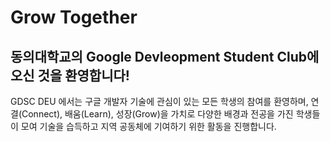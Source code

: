 # Grow Together

## 동의대학교의 Google Devleopment Student Club에 오신 것을 환영합니다!

GDSC DEU 에서는 구글 개발자 기술에 관심이 있는
모든 학생의 참여를 환영하며, 연결(Connect), 배움(Learn),
성장(Grow)을 가치로 다양한 배경과 전공을 가진 학생들이
모여 기술을 습득하고 지역 공동체에 기여하기 위한 활동을 진행합니다.
